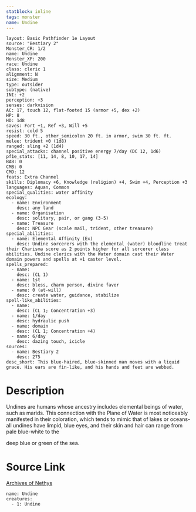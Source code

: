 ```yaml
---
statblock: inline
tags: monster
name: Undine
---
```

```statblock
layout: Basic Pathfinder 1e Layout
source: "Bestiary 2"
Monster_CR: 1/2
name: Undine
Monster_XP: 200
race: Undine
class: cleric 1
alignment: N
size: Medium
type: outsider
subtype: (native)
INI: +2
perception: +3
senses: darkvision
AC: 17, touch 12, flat-footed 15 (armor +5, dex +2)
HP: 8
HD: 1d8
saves: Fort +1, Ref +3, Will +5
resist: cold 5
speed: 30 ft., other_semicolon 20 ft. in armor, swim 30 ft. ft.
melee: trident +0 (1d8)
ranged: sling +2 (1d4)
special_attacks: channel positive energy 7/day (DC 12, 1d6)
pf1e_stats: [11, 14, 8, 10, 17, 14]
BAB: 0
CMB: 0
CMD: 12
feats: Extra Channel
skills: Diplomacy +6, Knowledge (religion) +4, Swim +4, Perception +3
languages: Aquan, Common
special_qualities: water affinity
ecology:
  - name: Environment
    desc: any land
  - name: Organisation
    desc: solitary, pair, or gang (3-5)
  - name: Treasure
    desc: NPC Gear (scale mail, trident, other treasure)
special_abilities:
  - name: Elemental Affinity (Ex)
    desc: Undine sorcerers with the elemental (water) bloodline treat their Charisma score as 2 points higher for all sorcerer class abilities. Undine clerics with the Water domain cast their Water domain powers and spells at +1 caster level.
spells_prepared:
  - name:
    desc: (CL 1)
  - name: 1st
    desc: bless, charm person, divine favor
  - name: 0 (at-will)
    desc: create water, guidance, stabilize
spell-like_abilities:
  - name:
    desc: (CL 1; Concentration +3)
  - name: 1/day
    desc: hydraulic push
  - name: domain
    desc: (CL 1; Concentration +4)
  - name: 6/day
    desc: dazing touch, icicle
sources:
  - name: Bestiary 2
    desc: 275
desc_short: This blue-haired, blue-skinned man moves with a liquid grace. His ears are fin-like, and his hands and feet are webbed.
```
# Description
Undines are humans whose ancestry includes elemental beings of water, such as marids. This connection with the Plane of Water is most noticeably manifested in their coloration, which tends to mimic that of lakes or oceans-all undines have limpid, blue eyes, and their skin and hair can range from pale blue-white to the 

deep blue or green of the sea.
# Source Link
[Archives of Nethys](https://aonprd.com/MonsterDisplay.aspx?ItemName=Undine)
```encounter-table
name: Undine
creatures:
  - 1: Undine
```
